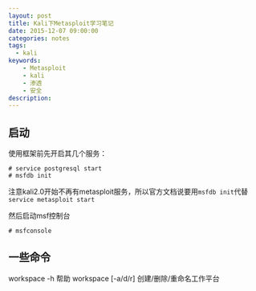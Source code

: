 ```yaml
---
layout: post
title: Kali下Metasploit学习笔记
date: 2015-12-07 09:00:00
categories: notes
tags:
  - kali
keywords:
	- Metasploit
	- kali
	- 渗透
	- 安全
description:
---
```


## 启动

使用框架前先开启其几个服务：

	# service postgresql start
	# msfdb init

注意kali2.0开始不再有metasploit服务，所以官方文档说要用`msfdb init`代替`service metasploit start`

<!-- more -->

然后启动msf控制台

	# msfconsole

## 一些命令

workspace -h 帮助
workspace [-a/d/r] 创建/删除/重命名工作平台
<!--stackedit_data:
eyJoaXN0b3J5IjpbLTIwODk2MTE2MjYsLTUwNjE2NDA1Ml19
-->
